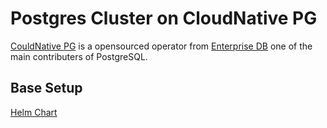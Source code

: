 # Postgres Cluster on CloudNative PG

[CouldNative PG](https://cloudnative-pg.io) is a opensourced operator from
[Enterprise DB](https://www.enterprisedb.com) one of the main contributers of
PostgreSQL.


## Base Setup

[Helm Chart](https://github.com/cloudnative-pg/charts/tree/main/charts/cloudnative-pg)




